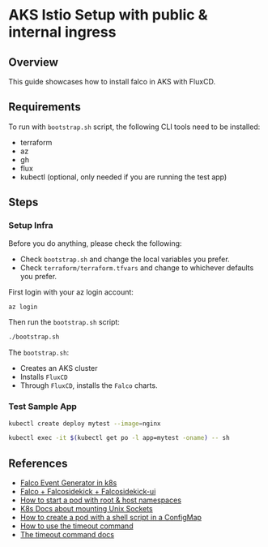 # AKS Istio Setup with public & internal ingress

## Overview

This guide showcases how to install falco in AKS with FluxCD.

## Requirements

To run with `bootstrap.sh` script, the following CLI tools need to be installed:
- terraform
- az
- gh
- flux
- kubectl (optional, only needed if you are running the test app)

## Steps

### Setup Infra

Before you do anything, please check the following:

- Check `bootstrap.sh` and change the local variables you prefer.
- Check `terraform/terraform.tfvars` and change to whichever defaults you prefer.


First login with your az login account:
```sh
az login
```

Then run the `bootstrap.sh` script:
```sh
./bootstrap.sh
```

The `bootstrap.sh`:
- Creates an AKS cluster
- Installs `FluxCD`
- Through `FluxCD`, installs the `Falco` charts.


### Test Sample App

```sh
kubectl create deploy mytest --image=nginx

kubectl exec -it $(kubectl get po -l app=mytest -oname) -- sh

```

## References

- [Falco Event Generator in k8s](https://falco.org/docs/event-sources/sample-events)
- [Falco + Falcosidekick + Falcosidekick-ui](https://github.com/falcosecurity/charts/tree/master/falcosidekick#with-helm-chart-of-falco)
- [How to start a pod with root & host namespaces](https://downey.io/notes/dev/kubernetes-privileged-root-pod-example)
- [K8s Docs about mounting Unix Sockets](https://kubernetes.io/docs/concepts/storage/volumes/#hostpath)
- [How to create a pod with a shell script in a ConfigMap](https://stackoverflow.com/questions/33887194/how-to-set-multiple-commands-in-one-yaml-file-with-kubernetes)
- [How to use the timeout command](https://stackoverflow.com/questions/7851889/kill-process-after-a-given-time-bash)
- [The timeout command docs](https://www.gnu.org/software/coreutils/manual/html_node/timeout-invocation.html)
